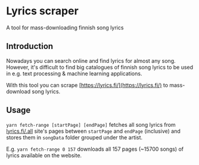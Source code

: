# Lyrics scraper
A tool for mass-downloading finnish song lyrics

## Introduction
Nowadays you can search online and find lyrics for almost any song. However, it's difficult to find big catalogues of finnish song lyrics to be used in e.g. text processing & machine learning applications.

With this tool you can scrape [https://lyrics.fi/](https://lyrics.fi/) to mass-download song lyrics.

## Usage
`yarn fetch-range [startPage] [endPage]` fetches all song lyrics from [lyrics.fi/.all](https://lyrics.fi/.all) site's pages between `startPage` and `endPage` (inclusive) and stores them in `songData` folder grouped under the artist.

E.g. `yarn fetch-range 0 157` downloads all 157 pages (~15700 songs) of lyrics available on the website.
